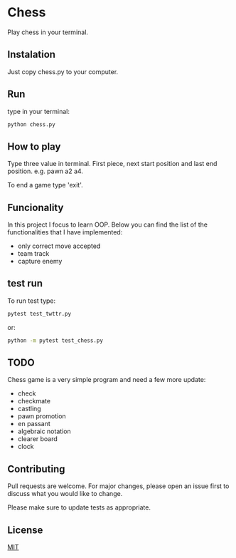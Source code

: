 # Chess

Play chess in your terminal.

## Instalation

Just copy chess.py to your computer.

## Run

type in your terminal:
```bash
python chess.py
```

## How to play

Type three value in terminal. First piece, next start position and last end position.
e.g. pawn a2 a4.

To end a game type 'exit'. 

## Funcionality

In this project I focus to learn OOP.
Below you can find the list of the functionalities that I have implemented:
* only correct move accepted
* team track
* capture enemy

## test run

To run test type:

```bash
pytest test_twttr.py
```

or: 

```bash
python -m pytest test_chess.py
```

## TODO

Chess game is a very simple program and need a few more update:
* check
* checkmate
* castling
* pawn promotion
* en passant
* algebraic notation
* clearer board
* clock

## Contributing

Pull requests are welcome. For major changes, please open an issue first
to discuss what you would like to change.

Please make sure to update tests as appropriate.

## License

[MIT](https://choosealicense.com/licenses/mit/)